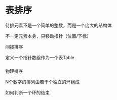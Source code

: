 # 表排序

待排元素不是一个简单的整数，而是一个庞大的结构体

不一定元素本身，只移动指针（位置/下标）


间接排序


定义一个指针数组作为一个表Table


### 
物理排序

N个数字的排列由若干个独立的环组成



如何判断一个环的结束


